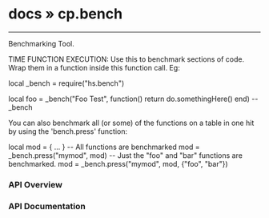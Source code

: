 # [docs](index.md) » cp.bench
---

Benchmarking Tool.

TIME FUNCTION EXECUTION:
Use this to benchmark sections of code. Wrap them in a function inside this
function call. Eg:

local _bench = require("hs.bench")

local foo = _bench("Foo Test", function()
    return do.somethingHere()
end) --_bench

You can also benchmark all (or some) of the functions on a table in one hit
by using the 'bench.press' function:

local mod = { ... }
-- All functions are benchmarked
mod = _bench.press("mymod", mod)
-- Just the "foo" and "bar" functions are benchmarked.
mod = _bench.press("mymod", mod, {"foo", "bar"})

<style type="text/css">
	a { text-decoration: none; }
	a:hover { text-decoration: underline; }
	th { background-color: #DDDDDD; vertical-align: top; padding: 3px; }
	td { width: 100%; background-color: #EEEEEE; vertical-align: top; padding: 3px; }
	table { width: 100% ; border: 1px solid #0; text-align: left; }
	section > table table td { width: 0; }
</style>
<link rel="stylesheet" href="../../css/docs.css" type="text/css" media="screen" />
<h3>API Overview</h3>
<ul>
</ul>
<h3>API Documentation</h3>
